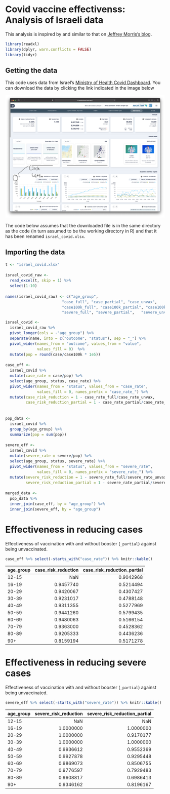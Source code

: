 Covid vaccine effectivenss: Analysis of Israeli data
================

This analysis is inspired by and similar to that on [Jeffrey Morris’s
blog](https://www.covid-datascience.com/post/israeli-data-how-can-efficacy-vs-severe-disease-be-strong-when-60-of-hospitalized-are-vaccinated).

``` r
library(readxl)
library(dplyr, warn.conflicts = FALSE)
library(tidyr)
```

## Getting the data

This code uses data from Israel’s [Ministry of Health Covid
Dashboard](https://datadashboard.health.gov.il/COVID-19/general). You
can download the data by clicking the link indicated in the image below

![here](webpage.png)

The code below assumes that the downloaded file is in the same directory
as the code (in turn assumed to be the working directory in R) and that
it has been renamed `israel_covid.xlsx`.

## Importing the data

``` r
t <- "israel_covid.xlsx"

israel_covid_raw <- 
  read_excel(t, skip = 1) %>%
  select(1:10)

names(israel_covid_raw) <- c("age_group",   
                         "case_full", "case_partial", "case_unvax",
                         "case100k_full", "case100k_partial", "case100k_unvax", 
                         "severe_full", "severe_partial",   "severe_unvax")
```

``` r
israel_covid <- 
  israel_covid_raw %>%
  pivot_longer(cols = -"age_group") %>%
  separate(name, into = c("outcome", "status"), sep = "_") %>%
  pivot_wider(names_from = "outcome", values_from = "value",
              values_fill = 0)  %>%
  mutate(pop = round(case/case100k * 1e5))

case_eff <- 
  israel_covid %>%
  mutate(case_rate = case/pop) %>%
  select(age_group, status, case_rate) %>%
  pivot_wider(names_from = "status", values_from = "case_rate", 
              values_fill = 0, names_prefix = "case_rate_") %>%
  mutate(case_risk_reduction = 1 - case_rate_full/case_rate_unvax,
         case_risk_reduction_partial = 1 - case_rate_partial/case_rate_unvax)


pop_data <-
  israel_covid %>%
  group_by(age_group) %>%
  summarize(pop = sum(pop))

severe_eff <-
  israel_covid %>%
  mutate(severe_rate = severe/pop) %>%
  select(age_group, status, severe_rate) %>%
  pivot_wider(names_from = "status", values_from = "severe_rate", 
              values_fill = 0, names_prefix = "severe_rate_") %>%
  mutate(severe_risk_reduction = 1 - severe_rate_full/severe_rate_unvax,
         severe_risk_reduction_partial = 1 - severe_rate_partial/severe_rate_unvax)

merged_data <-
  pop_data %>%
  inner_join(case_eff, by = "age_group") %>%
  inner_join(severe_eff, by = "age_group")
```

# Effectiveness in reducing cases

Effectiveness of vaccination with and without booster (`_partial`)
against being unvaccinated.

``` r
case_eff %>% select(-starts_with("case_rate")) %>% knitr::kable()
```

| age_group | case_risk_reduction | case_risk_reduction_partial |
|:----------|--------------------:|----------------------------:|
| 12-15     |                 NaN |                   0.9042968 |
| 16-19     |           0.9457740 |                   0.5214494 |
| 20-29     |           0.9420067 |                   0.4307427 |
| 30-39     |           0.9231017 |                   0.4788148 |
| 40-49     |           0.9311355 |                   0.5277969 |
| 50-59     |           0.9441260 |                   0.5799435 |
| 60-69     |           0.9480063 |                   0.5166154 |
| 70-79     |           0.9363000 |                   0.4528362 |
| 80-89     |           0.9205333 |                   0.4436236 |
| 90+       |           0.8159194 |                   0.5171278 |

# Effectiveness in reducing severe cases

Effectiveness of vaccination with and without booster (`_partial`)
against being unvaccinated.

``` r
severe_eff %>% select(-starts_with("severe_rate")) %>% knitr::kable()
```

| age_group | severe_risk_reduction | severe_risk_reduction_partial |
|:----------|----------------------:|------------------------------:|
| 12-15     |                   NaN |                           NaN |
| 16-19     |             1.0000000 |                     1.0000000 |
| 20-29     |             1.0000000 |                     0.9170177 |
| 30-39     |             1.0000000 |                     1.0000000 |
| 40-49     |             0.9936612 |                     0.9552369 |
| 50-59     |             0.9927878 |                     0.9295448 |
| 60-69     |             0.9869073 |                     0.8506755 |
| 70-79     |             0.9776597 |                     0.7929483 |
| 80-89     |             0.9608817 |                     0.6986413 |
| 90+       |             0.9346162 |                     0.8196167 |

